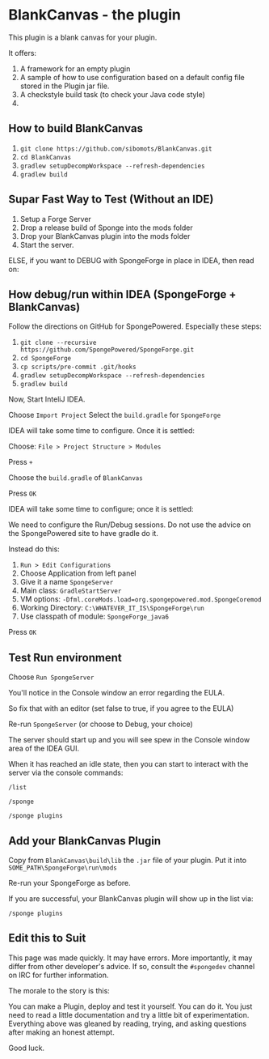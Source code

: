 # BlankCanvas - the plugin

This plugin is a blank canvas for your plugin.

It offers:

1. A framework for an empty plugin
2. A sample of how to use configuration based on a default config file stored in the Plugin jar file.
3. A checkstyle build task (to check your Java code style)
4. 
## How to build BlankCanvas


1. `git clone https://github.com/sibomots/BlankCanvas.git`
2. `cd BlankCanvas`
3. `gradlew setupDecompWorkspace --refresh-dependencies`
4. `gradlew build`


## Supar Fast Way to Test (Without an IDE)

1. Setup a Forge Server
2. Drop a release build of Sponge into the mods folder
3. Drop your BlankCanvas plugin into the mods folder
4. Start the server.

ELSE, if you want to DEBUG with SpongeForge in place in  IDEA, then read
on:

## How debug/run within IDEA (SpongeForge + BlankCanvas)

Follow the directions on GitHub for SpongePowered.  Especially these steps:

1. `git clone --recursive https://github.com/SpongePowered/SpongeForge.git`
2. `cd SpongeForge`
3. `cp scripts/pre-commit .git/hooks`
4. `gradlew setupDecompWorkspace --refresh-dependencies`
5. `gradlew build`

Now, Start InteliJ IDEA.

Choose `Import Project`
Select the `build.gradle` for `SpongeForge` 

IDEA will take some time to configure.  Once it is settled:

Choose: `File > Project Structure > Modules`

Press `+`

Choose the `build.gradle` of `BlankCanvas`

Press `OK`

IDEA will take some time to configure; once it is settled:

We need to configure the Run/Debug sessions.  Do not use the advice on the SpongePowered site to have gradle do it.

Instead do this:

1. `Run > Edit Configurations`
2. Choose Application from left panel
3. Give it a name `SpongeServer`
4. Main class: `GradleStartServer`
5. VM options: `-Dfml.coreMods.load=org.spongepowered.mod.SpongeCoremod`
6. Working Directory: `C:\WHATEVER_IT_IS\SpongeForge\run`
7. Use classpath of module: `SpongeForge_java6`

Press `OK`

## Test Run environment

Choose `Run SpongeServer`

You'll notice in the Console window an error regarding the EULA.

So fix that with an editor (set false to true, if you agree to the EULA)

Re-run `SpongeServer` (or choose to Debug, your choice)

The server should start up and you will see spew in the 
Console window area of the IDEA GUI.  

When it has reached an idle state, then you can start to interact
with the server via the console commands:



`/list`

`/sponge`

`/sponge plugins`

## Add your BlankCanvas Plugin

Copy from `BlankCanvas\build\lib` the `.jar` file of your plugin.
Put it into `SOME_PATH\SpongeForge\run\mods`

Re-run your SpongeForge as before.

If you are successful, your BlankCanvas plugin will show up in the list via:

`/sponge plugins`


## Edit this to Suit

This page was made quickly. It may have errors. More importantly, it may
differ from other developer's advice.  If so, consult the `#spongedev`
channel on IRC for further information.

The morale to the story is this:

You can make a Plugin, deploy and test it yourself.   You can do it.  You
just need to read a little documentation and try a little bit of
experimentation.  Everything above was gleaned by reading, trying, and
asking questions after making an honest attempt.

Good luck.

